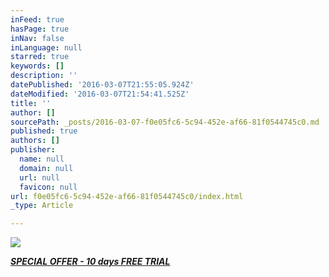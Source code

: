 ```yaml
---
inFeed: true
hasPage: true
inNav: false
inLanguage: null
starred: true
keywords: []
description: ''
datePublished: '2016-03-07T21:55:05.924Z'
dateModified: '2016-03-07T21:54:41.525Z'
title: ''
author: []
sourcePath: _posts/2016-03-07-f0e05fc6-5c94-452e-af66-81f0544745c0.md
published: true
authors: []
publisher:
  name: null
  domain: null
  url: null
  favicon: null
url: f0e05fc6-5c94-452e-af66-81f0544745c0/index.html
_type: Article

---
```

![](https://the-grid-user-content.s3-us-west-2.amazonaws.com/4e650d6e-540f-4c3a-8c07-d503ec2eb44d.jpg)

_**[SPECIAL OFFER - 10 days  FREE TRIAL][0]**_

[0]: null